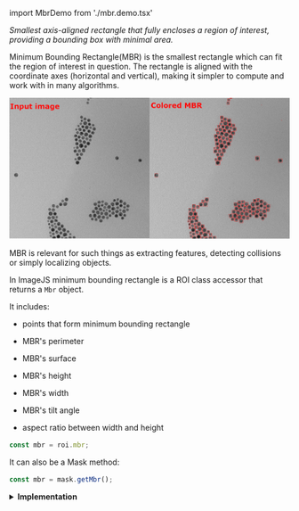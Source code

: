 import MbrDemo from './mbr.demo.tsx'

_Smallest axis-aligned rectangle that fully encloses a region of interest, providing a bounding box with minimal area._

Minimum Bounding Rectangle(MBR) is the smallest rectangle which can fit the region of interest in question.
The rectangle is aligned with the coordinate axes (horizontal and vertical), making it simpler to compute and work with in many algorithms.

![MBR output](./img/inputOutputMbr.png)

MBR is relevant for such things as extracting features, detecting collisions or simply localizing objects.

In ImageJS minimum bounding rectangle is a ROI class accessor that returns a `Mbr` object.

It includes:

- points that form minimum bounding rectangle

- MBR's perimeter

- MBR's surface

- MBR's height

- MBR's width

- MBR's tilt angle

- aspect ratio between width and height

```ts
const mbr = roi.mbr;
```

It can also be a Mask method:

```ts
const mbr = mask.getMbr();
```

<details><summary><b>Implementation</b></summary>

Here's how Minimum Bounding Rectangle is calculated in ImageJS:

_Finding convex hull_:an algorithm is based on the fact that one of the MBR sides is aligned with one of the convex hull sides.

_Rotating an object_: an object gets rotated parallel to the X-axis. It allows finding tilt angles of the diameters. It also facilitates calculation of the points. After all the data is found, it just gets rotated back by the same angle to get actual result.

_Finding extremities_: since the object is rotated, it means that vertical lines will be perpendicular to the hull side in question. Therefore, for each side, algorithm finds extremities which in turn calculate into points, width and surface.

</details>
